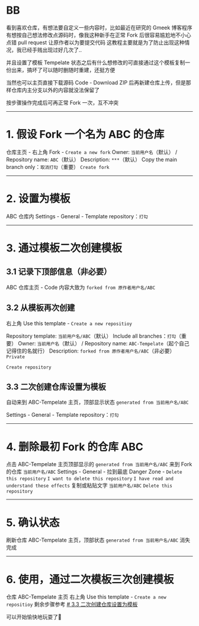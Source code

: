 <!-- ##{"timestamp":1743715562}## -->

# BB
看到喜欢仓库，有想法要自定义一些内容时，比如最近在研究的 Gmeek 博客程序有想按自己想法修改点源码时，像我这种新手在正常 Fork 后很容易尴尬地不小心点错 pull request 让原作者以为要提交代码
这教程主要就是为了防止出现这种情况，我已经手贱出现过好几次了..

并且设置了模板 Tempelate 状态之后有什么想修改的可直接通过这个模板复制一份出来，搞坏了可以随时删随时重建，还挺方便

当然也可以主页直接下载源码 Code - Download ZIP 后再新建仓库上传，但是那样仓库内主分支以外的内容就没法保留了

按步骤操作完成后可再正常 Fork 一次，互不冲突

---------------------------------------------------
# 1. 假设 Fork 一个名为 ABC 的仓库 
仓库主页 - 右上角 Fork - `Create a new fork`
Owner: `当前用户名`（默认） / Repository name: `ABC`（默认）
Description: `***`（默认）
Copy the main branch only：`取消打勾`（重要）
`Create fork`

---------------------------------------------------
# 2. 设置为模板
ABC 仓库内 Settings - General - Template repository：`打勾`

---------------------------------------------------
# 3. 通过模板二次创建模板
## 3.1 记录下顶部信息（非必要）
ABC 仓库主页 - Code
内容大致为 `forked from 原作者用户名/ABC`

## 3.2 从模板再次创建
右上角 Use this template - `Create a new repositioy`

Repository template: `当前用户名/ABC`（默认）
Include all branches：`打勾`（重要）
Owner: `当前用户名`（默认） / Repository name: `ABC-Tempelate`（起个自己记得住的名就行）
Description: `forked from 原作者用户名/ABC`（非必要）
`Private`

`Create repository`

## 3.3 二次创建仓库设置为模板
自动来到 ABC-Tempelate 主页，顶部显示状态 `generated from 当前用户名/ABC`

Settings - General - Template repository：`打勾`

---------------------------------------------------
# 4. 删除最初 Fork 的仓库 ABC
点击 ABC-Tempelate 主页顶部显示的 `generated from 当前用户名/ABC`
来到 Fork 的仓库 `当前用户名/ABC`
Settings - General - 拉到最底 Danger Zone - `Delete this repository`
`I want to delete this repository`
`I have read and understand these effects`
复制或粘贴文字 `当前用户名/ABC`
`Delete this repository`

---------------------------------------------------
# 5. 确认状态
刷新仓库 ABC-Tempelate 主页，顶部状态 `generated from 当前用户名/ABC` 消失
完成

---------------------------------------------------
# 6. 使用，通过二次模板三次创建模板
仓库 ABC-Tempelate 主页
右上角 Use this template - `Create a new repositioy`
剩余步骤参考 [# 3.3 二次创建仓库设置为模板](#3.3-二次创建仓库设置为模板)

可以开始愉快地玩耍了🥳
